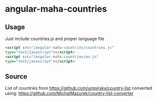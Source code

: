 angular-maha-countries
======================

Usage
-----

Just include countries.js and proper language file

```html
<script src="/angular-maha-countries/countries.js"
type="text/javascript"></script>
<script src="/angular-maha-countries/en.js"
type="text/javascript"></script>
```

Source
------

List of countries from https://github.com/umpirsky/country-list
converted using: https://github.com/MichalMazurek/country-list-converter

